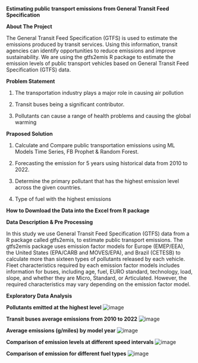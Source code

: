 **Estimating public transport emissions from General Transit Feed Specification**

**About The Project**


The General Transit Feed Specification (GTFS) is used to estimate the emissions produced by transit
services. Using this information, transit agencies can identify opportunities to reduce emissions and
improve sustainability. We are using the gtfs2emis R package to estimate the emission levels of public transport vehicles based
on General Transit Feed Specification (GTFS) data.

**Problem Statement**

  1) The transportation industry plays a major role in causing air pollution

  2) Transit buses being a significant contributor.

  3) Pollutants can cause a range of health problems and causing the global warming

**Praposed Solution**

  1) Calculate and Compare public transportation emissions using ML Models Time Series, FB Prophet & Random Forest.

  2) Forecasting the emission for 5 years using historical data from 2010 to 2022.
 
  3) Determine the primary pollutant that has the highest emission level across the given countries.

  4) Type of fuel with the highest emissions

**How to Download the Data into the Excel from R package**

**Data Description & Pre Processing**

In this study we use General Transit Feed Specification (GTFS) data from a R package called gtfs2emis, to estimate public transport emissions. The gtfs2emis package uses emission factor models for Europe (EMEP/EEA), the United States (EPA/CARB and MOVES/EPA), and Brazil (CETESB) to calculate more than sixteen types of pollutants released by each vehicle. Fleet characteristics required by each emission factor models includes information for buses, including age, fuel, EURO standard, technology, load, slope, and whether they are Micro, Standard, or Articulated. However, the required characteristics may vary depending on the emission factor model.

**Exploratory Data Analysis**

 **Pollutants emitted at the highest level**
![image](https://user-images.githubusercontent.com/55294714/234574062-9fa051aa-a22d-45ec-888a-8b2b6746a90e.png)

**Transit buses average emissions from 2010 to 2022**
![image](https://user-images.githubusercontent.com/55294714/234574705-9c81cd82-eeb7-41bf-90fd-4f039868c2db.png)

**Average emissions (g/miles) by model year**
![image](https://user-images.githubusercontent.com/55294714/234574729-630f9126-7f62-4c42-86e5-21735cb6ce70.png)

**Comparison of emission levels at different speed intervals**
![image](https://user-images.githubusercontent.com/55294714/234574768-77e442d0-74f1-435c-95dc-04a5a7ee6361.png)

**Comparison of emission for different fuel types**
![image](https://user-images.githubusercontent.com/55294714/234574797-4a1824f8-6699-4545-8f1e-a2764f27bc51.png)




